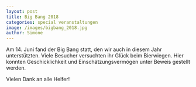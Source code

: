 ```yaml
---
layout: post
title: Big Bang 2018
categories: special veranstaltungen
image: /images/bigbang_2018.jpg
author: Simone
---
```


Am 14. Juni fand der Big Bang statt, den wir auch in diesem Jahr unterstützten. 
Viele Besucher versuchten ihr Glück beim Bierwiegen.
Hier konnten Geschicklichkeit und Einschätzungsvermögen unter Beweis gestellt werden.

Vielen Dank an alle Helfer!
